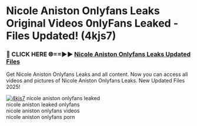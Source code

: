# Nicole Aniston Onlyfans Leaks Original Videos 0nlyFans Leaked - Files Updated! (4kjs7)

<h3>🔴 CLICK HERE 🌐==►► <a href="https://tinyurl.com/4seja8ks" rel="nofollow">Nicole Aniston Onlyfans Leaks Updated Files</a></h3>

Get Nicole Aniston Onlyfans Leaks and all content. Now you can access all videos and pictures of Nicole Aniston Onlyfans Leaks. New Updated Files 2025!

[![4kjs7](https://i.imgur.com/EWjZXRe.gif)](https://tinyurl.com/4seja8ks)
nicole aniston onlyfans leaked<br>
nicole aniston leaked onlyfans<br>
nicole aniston onlyfans videos<br>
nicole aniston onlyfans porn